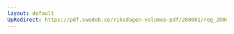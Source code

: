 ```yaml
---
layout: default
UpRedirect: https://pdf.swedeb.se/riksdagen-volumeG-pdf/200001/reg_200001/reg_200001_0078.pdf
---
```

